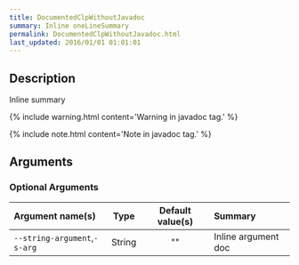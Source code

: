 ```yaml
---
title: DocumentedClpWithoutJavadoc
summary: Inline oneLineSummary
permalink: DocumentedClpWithoutJavadoc.html
last_updated: 2016/01/01 01:01:01
---
```


## Description

Inline summary

{% include warning.html content='Warning in javadoc tag.' %}

{% include note.html content='Note in javadoc tag.' %}

## Arguments

### Optional Arguments

| Argument name(s) | Type | Default value(s) | Summary |
| :--------------- | :--: | :--------------: | :------ |
| `--string-argument`,`-s-arg` | String | "" | Inline argument doc |


